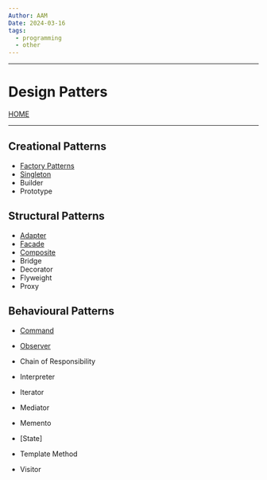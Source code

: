 ```yaml
---
Author: AAM
Date: 2024-03-16
tags:
  - programming
  - other
---
```

------
# Design Patters

[HOME](/README.md)

---

## Creational Patterns

- [Factory Patterns](data/Factory.md)
- [Singleton](data/Singleton.md)
- Builder
- Prototype


## Structural Patterns

- [Adapter](data/Adapter.md)
- [Facade](data/Facade.md)
- [Composite](data/Composite.md)
- Bridge
- Decorator
- Flyweight
- Proxy

## Behavioural Patterns

- [Command](data/Command.md)
- [Observer](data/Observer.md)
- Chain of Responsibility
- Interpreter
- Iterator
- Mediator
- Memento

- [State]
- Template Method
- Visitor

